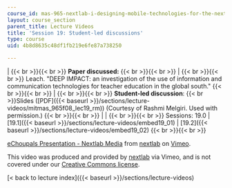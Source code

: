 ```yaml
---
course_id: mas-965-nextlab-i-designing-mobile-technologies-for-the-next-billion-users-fall-2008
layout: course_section
parent_title: Lecture Videos
title: 'Session 19: Student-led discussions'
type: course
uid: 4b8d8635c48df1fb219e6fe87a738250

---
```


|  {{< br >}}{{< br >}} **Paper discussed:** {{< br >}}{{< br >}}  |  {{< br >}}{{< br >}} Leach. "DEEP IMPACT: an investigation of the use of information and communication technologies for teacher education in the global south." {{< br >}}{{< br >}}  |  {{< br >}}{{< br >}} **Student-led discussion**:  {{< br >}}Slides ([PDF]({{< baseurl >}}/sections/lecture-videos/mitmas_965f08_lec19_rm)) (Courtesy of Rashmi Melgiri. Used with permission.) {{< br >}}{{< br >}}  |
|  {{< br >}}{{< br >}} Sessions: 19.0 &#124; [19.1]({{< baseurl >}}/sections/lecture-videos/embed19_01) &#124; [19.2]({{< baseurl >}}/sections/lecture-videos/embed19_02) {{< br >}}{{< br >}}  

[eChoupals Presentation - Nextlab Media](https://vimeo.com/3240306) from [nextlab](https://vimeo.com/3240306) on [Vimeo](https://vimeo.com).

This video was produced and provided by [nextlab](http://vimeo.com/nextlab) via Vimeo, and is not covered under our [Creative Commons license](/terms/#cc).

[< back to lecture index]({{< baseurl >}}/sections/lecture-videos)